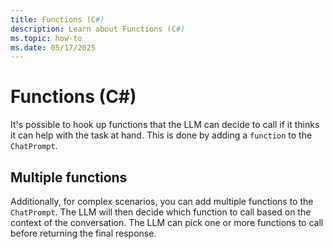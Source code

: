 ```yaml
---
title: Functions (C#)
description: Learn about Functions (C#)
ms.topic: how-to
ms.date: 05/17/2025
---
```

# Functions (C#)

It's possible to hook up functions that the LLM can decide to call if it thinks it can help with the task at hand. This is done by adding a `function` to the `ChatPrompt`.

<FileCodeBlock
    lang="typescript"
    src="/generated-snippets/ts/tool-calling.snippet.single-function-calling.ts"
/>

## Multiple functions

Additionally, for complex scenarios, you can add multiple functions to the `ChatPrompt`. The LLM will then decide which function to call based on the context of the conversation. The LLM can pick one or more functions to call before returning the final response.

<FileCodeBlock
    lang="typescript"
    src="/generated-snippets/ts/tool-calling.snippet.multiple-function-calling.ts"
/>
